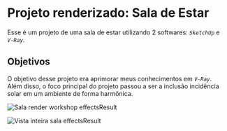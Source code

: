 # Projeto renderizado: Sala de Estar
Esse é um projeto de uma sala de estar utilizando 2 softwares: *`SketchUp`* e *`V-Ray`*.

## Objetivos
O objetivo desse projeto era aprimorar meus conhecimentos em *`V-Ray`*. Além disso, o foco principal do projeto passou a ser a inclusão incidência solar em um ambiente de forma harmônica.

![Sala render workshop effectsResult](https://github.com/Sami-Fernandes/sala-de-estar/assets/147277707/c7d3e0a5-1e91-4371-8cac-c7393bfc4632)

![Vista inteira sala effectsResult](https://github.com/Sami-Fernandes/sala-de-estar/assets/147277707/bd3cbda7-7185-43b2-b324-7897c66824e5)

